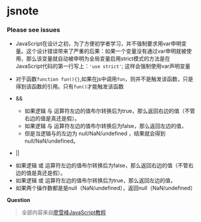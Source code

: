 # jsnote

### Please see issues

* JavaScript在设计之初，为了方便初学者学习，并不强制要求用var申明变量。这个设计错误带来了严重的后果：如果一个变量没有通过var申明就被使用，那么该变量就自动被申明为全局变量启用strict模式的方法是在JavaScript代码的第一行写上：`'use strict'`; 这样会强制使用var声明变量

* 对于函数`function fun(){}`,如果在js中调用`fun`，则并不是触发该函数，只是得到该函数的引用。只有`fun()`才能触发该函数

* && 
  - 如果逻辑 与 运算符左边的值布尔转换后为true，那么返回右边的值（不管右边的值是真还是假）。
  - 如果逻辑 与 运算符左边的值布尔转换后为false，那么返回左边的值，
  - 但是当逻辑与的左边为 null/NaN/undefined ，结果就会得到null/NaN/undefined。

* || 
 - 如果逻辑 或 运算符左边的值布尔转换后为false，那么返回右边的值（不管右边的值是真还是假）。
 - 如果逻辑 或 运算符左边的值布尔转换后为true，那么返回左边的值，
 - 如果两个操作数都是是null（NaN/undefined），返回null（NaN/undefined）

**Question**

> 全部内容来自[廖雪峰JavaScript教程](https://www.liaoxuefeng.com/wiki/001434446689867b27157e896e74d51a89c25cc8b43bdb3000)
